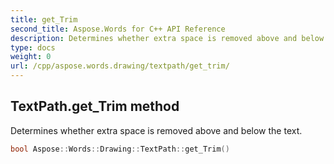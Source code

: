 ```yaml
---
title: get_Trim
second_title: Aspose.Words for C++ API Reference
description: Determines whether extra space is removed above and below the text. 
type: docs
weight: 0
url: /cpp/aspose.words.drawing/textpath/get_trim/
---
```

## TextPath.get_Trim method


Determines whether extra space is removed above and below the text.

```cpp
bool Aspose::Words::Drawing::TextPath::get_Trim()
```

